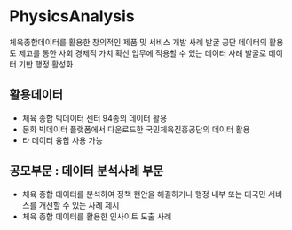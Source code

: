 # PhysicsAnalysis
체육종합데이터를 활용한 창의적인 제품 및 서비스 개발 사례 발굴
공단 데이터의 활용도 제고를 통한 사회 경제적 가치 확산
업무에 적용할 수 있는 데이터 사례 발굴로 데이터 기반 행정 활성화

## 활용데이터
- 체육 종합 빅데이터 센터 94종의 데이터 활용
- 문화 빅데이터 플랫폼에서 다운로드한 국민체육진흥공단의 데이터 활용
- 타 데이터 융합 사용 가능

## 공모부문 : 데이터 분석사례 부문
- 체육 종합 데이터를 분석하여 정책 현안을 해결하거나 행정 내부 또는 대국민 서비스를 개선할 수 있는 사례 제시
- 체육 종합 데이터를 활용한 인사이트 도출 사례
